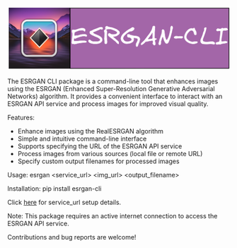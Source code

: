 ![](assets/Untitled-2023-05-18-0327.png)

The ESRGAN CLI package is a command-line tool that enhances images using the ESRGAN (Enhanced Super-Resolution Generative Adversarial Networks) algorithm. It provides a convenient interface to interact with an ESRGAN API service and process images for improved visual quality.

Features:
- Enhance images using the RealESRGAN algorithm
- Simple and intuitive command-line interface
- Supports specifying the URL of the ESRGAN API service
- Process images from various sources (local file or remote URL)
- Specify custom output filenames for processed images

Usage:
esrgan <service_url> <img_url> <output_filename>

Installation:
pip install esrgan-cli

Click [here](SERVICE.md) for service_url setup details.

Note: This package requires an active internet connection to access the ESRGAN API service.

Contributions and bug reports are welcome!
